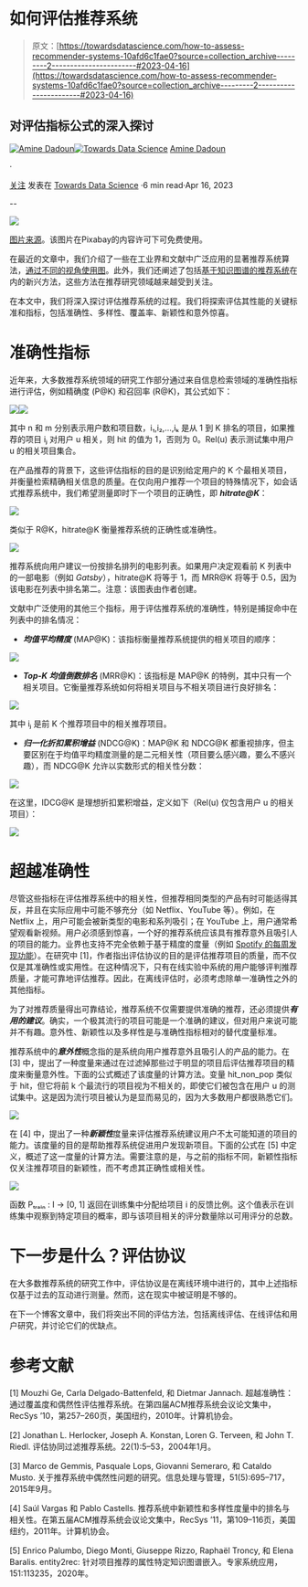 # 如何评估推荐系统

> 原文：[https://towardsdatascience.com/how-to-assess-recommender-systems-10afd6c1fae0?source=collection_archive---------2-----------------------#2023-04-16](https://towardsdatascience.com/how-to-assess-recommender-systems-10afd6c1fae0?source=collection_archive---------2-----------------------#2023-04-16)

## 对评估指标公式的深入探讨

[](https://medium.com/@amine.dadoun?source=post_page-----10afd6c1fae0--------------------------------)[![Amine Dadoun](../Images/ebde3241f8071b9c6dbcd2e498ab10c0.png)](https://medium.com/@amine.dadoun?source=post_page-----10afd6c1fae0--------------------------------)[](https://towardsdatascience.com/?source=post_page-----10afd6c1fae0--------------------------------)[![Towards Data Science](../Images/a6ff2676ffcc0c7aad8aaf1d79379785.png)](https://towardsdatascience.com/?source=post_page-----10afd6c1fae0--------------------------------) [Amine Dadoun](https://medium.com/@amine.dadoun?source=post_page-----10afd6c1fae0--------------------------------)

·

[关注](https://medium.com/m/signin?actionUrl=https%3A%2F%2Fmedium.com%2F_%2Fsubscribe%2Fuser%2F338cc4ecc244&operation=register&redirect=https%3A%2F%2Ftowardsdatascience.com%2Fhow-to-assess-recommender-systems-10afd6c1fae0&user=Amine+Dadoun&userId=338cc4ecc244&source=post_page-338cc4ecc244----10afd6c1fae0---------------------post_header-----------) 发表在 [Towards Data Science](https://towardsdatascience.com/?source=post_page-----10afd6c1fae0--------------------------------) ·6 min read·Apr 16, 2023[](https://medium.com/m/signin?actionUrl=https%3A%2F%2Fmedium.com%2F_%2Fvote%2Ftowards-data-science%2F10afd6c1fae0&operation=register&redirect=https%3A%2F%2Ftowardsdatascience.com%2Fhow-to-assess-recommender-systems-10afd6c1fae0&user=Amine+Dadoun&userId=338cc4ecc244&source=-----10afd6c1fae0---------------------clap_footer-----------)

--

[](https://medium.com/m/signin?actionUrl=https%3A%2F%2Fmedium.com%2F_%2Fbookmark%2Fp%2F10afd6c1fae0&operation=register&redirect=https%3A%2F%2Ftowardsdatascience.com%2Fhow-to-assess-recommender-systems-10afd6c1fae0&source=-----10afd6c1fae0---------------------bookmark_footer-----------)![](../Images/ebbfe1bf0b7b2b8574e920a21e72d9d1.png)

[图片来源](https://pixabay.com/images/search/)。该图片在Pixabay的内容许可下可免费使用。

在最近的文章中，我们介绍了一些在工业界和文献中广泛应用的显著推荐系统算法，[通过不同的视角使用图](https://medium.com/@amine.dadoun/addressing-the-recommendation-task-through-a-different-lens-3226998bad58)。此外，我们还阐述了包括[基于知识图谱的推荐系统](https://medium.com/@amine.dadoun/introduction-to-knowledge-graph-based-recommender-systems-34254efd1960)在内的新兴方法，这些方法在推荐研究领域越来越受到关注。

在本文中，我们将深入探讨评估推荐系统的过程。我们将探索评估其性能的关键标准和指标，包括准确性、多样性、覆盖率、新颖性和意外惊喜。

# 准确性指标

近年来，大多数推荐系统领域的研究工作部分通过来自信息检索领域的准确性指标进行评估，例如精确度 (P@K) 和召回率 (R@K)，其公式如下：

![](../Images/19e4d4c77a82174d7961940eaac28d3d.png)![](../Images/c8537fe1e259cc39c2cbe6289d334939.png)

其中 n 和 m 分别表示用户数和项目数，i₁,i₂,…,iₖ 是从 1 到 K 排名的项目，如果推荐的项目 iⱼ 对用户 u 相关，则 hit 的值为 1，否则为 0。Rel(u) 表示测试集中用户 u 的相关项目集合。

在产品推荐的背景下，这些评估指标的目的是识别给定用户的 K 个最相关项目，并衡量检索精确相关信息的质量。在仅向用户推荐一个项目的特殊情况下，如会话式推荐系统中，我们希望测量即时下一个项目的正确性，即 ***hitrate@K***：

![](../Images/85b76d0b324a9197a93763f0a3dfa280.png)

类似于 R@K，hitrate@K 衡量推荐系统的正确性或准确性。

![](../Images/20da25746f1e764aa4a568bb0b72c1d4.png)

推荐系统向用户建议一份按排名排列的电影列表。如果用户决定观看前 K 列表中的一部电影（例如 *Gatsby*），hitrate@K 将等于 1，而 MRR@K 将等于 0.5，因为该电影在列表中排名第二。注意：该图表由作者创建。

文献中广泛使用的其他三个指标，用于评估推荐系统的准确性，特别是捕捉命中在列表中的排名情况：

+   ***均值平均精度*** (MAP@K)：该指标衡量推荐系统提供的相关项目的顺序：

![](../Images/574b3bd0b6be2c99f5498f46c110e6ba.png)

+   ***Top-K 均值倒数排名*** (MRR@K)：该指标是 MAP@K 的特例，其中只有一个相关项目。它衡量推荐系统如何将相关项目与不相关项目进行良好排名：

![](../Images/344a7a17de72024d6e476cca624f8d82.png)

其中 iⱼ 是前 K 个推荐项目中的相关推荐项目。

+   ***归一化折扣累积增益*** (NDCG@K)：MAP@K 和 NDCG@K 都重视排序，但主要区别在于均值平均精度测量的是二元相关性（项目要么感兴趣，要么不感兴趣），而 NDCG@K 允许以实数形式的相关性分数：

![](../Images/9c308d77a3b17279069967fd3a4a375c.png)

在这里，IDCG@K 是理想折扣累积增益，定义如下（Rel(u) 仅包含用户 u 的相关项目）：

![](../Images/3937aeae46494e5639c5f42b2cb3afc7.png)

# 超越准确性

尽管这些指标在评估推荐系统中的相关性，但推荐相同类型的产品有时可能适得其反，并且在实际应用中可能不够充分（如 Netflix、YouTube 等）。例如，在 Netflix 上，用户可能会被新类型的电影和系列吸引；在 YouTube 上，用户通常希望观看新视频。用户必须感到惊喜，一个好的推荐系统应该具有推荐意外且吸引人的项目的能力。业界也支持不完全依赖于基于精度的度量（例如 [Spotify 的每周发现功能](https://open.spotify.com/playlist/37i9dQZEVXcNuIGtTaIMH8)）。在研究中 [1]，作者指出评估协议的目的是评估推荐项目的质量，而不仅仅是其准确性或实用性。在这种情况下，只有在线实验中系统的用户能够评判推荐质量，才能可靠地评估推荐。因此，在离线评估时，必须考虑除单一准确性之外的其他指标。

为了对推荐质量得出可靠结论，推荐系统不仅需要提供准确的推荐，还必须提供***有用的建议***。确实，一个极其流行的项目可能是一个准确的建议，但对用户来说可能并不有趣。意外性、新颖性以及多样性是与准确性指标相对的替代度量标准。

推荐系统中的***意外性***概念指的是系统向用户推荐意外且吸引人的产品的能力。在 [3] 中，提出了一种度量来通过在过滤掉那些过于明显的项目后评估推荐项目的精度来衡量意外性。下面的公式概述了该度量的计算方法。变量 hit_non_pop 类似于 hit，但它将前 k 个最流行的项目视为不相关的，即使它们被包含在用户 u 的测试集中。这是因为流行项目被认为是显而易见的，因为大多数用户都很熟悉它们。

![](../Images/edeeb069d471b678734e36e048ab4a1a.png)

在 [4] 中，提出了一种***新颖性***度量来评估推荐系统建议用户不太可能知道的项目的能力。该度量的目的是帮助推荐系统促进用户发现新项目。下面的公式在 [5] 中定义，概述了这一度量的计算方法。需要注意的是，与之前的指标不同，新颖性指标仅关注推荐项目的新颖性，而不考虑其正确性或相关性。

![](../Images/fd3a57982c890f83df740bfd1392679e.png)

函数 Pₜᵣₐᵢₙ : I → [0, 1] 返回在训练集中分配给项目 i 的反馈比例。这个值表示在训练集中观察到特定项目的概率，即与该项目相关的评分数量除以可用评分的总数。

# 下一步是什么？评估协议

在大多数推荐系统的研究工作中，评估协议是在离线环境中进行的，其中上述指标仅基于过去的互动进行测量。然而，这在现实中被证明是不够的。

在下一个博客文章中，我们将突出不同的评估方法，包括离线评估、在线评估和用户研究，并讨论它们的优缺点。

# 参考文献

[1] Mouzhi Ge, Carla Delgado-Battenfeld, 和 Dietmar Jannach. 超越准确性：通过覆盖度和偶然性评估推荐系统。在第四届ACM推荐系统会议论文集中，RecSys ’10，第257–260页，美国纽约，2010年。计算机协会。

[2] Jonathan L. Herlocker, Joseph A. Konstan, Loren G. Terveen, 和 John T. Riedl. 评估协同过滤推荐系统。22(1):5–53，2004年1月。

[3] Marco de Gemmis, Pasquale Lops, Giovanni Semeraro, 和 Cataldo Musto. 关于推荐系统中偶然性问题的研究。信息处理与管理，51(5):695–717，2015年9月。

[4] Saúl Vargas 和 Pablo Castells. 推荐系统中新颖性和多样性度量中的排名与相关性。在第五届ACM推荐系统会议论文集中，RecSys ’11，第109–116页，美国纽约，2011年。计算机协会。

[5] Enrico Palumbo, Diego Monti, Giuseppe Rizzo, Raphaël Troncy, 和 Elena Baralis. entity2rec: 针对项目推荐的属性特定知识图谱嵌入。专家系统应用，151:113235，2020年。
